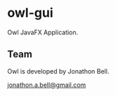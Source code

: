 # owl-gui

Owl JavaFX Application.

## Team

Owl is developed by Jonathon Bell.

jonathon.a.bell@gmail.com
